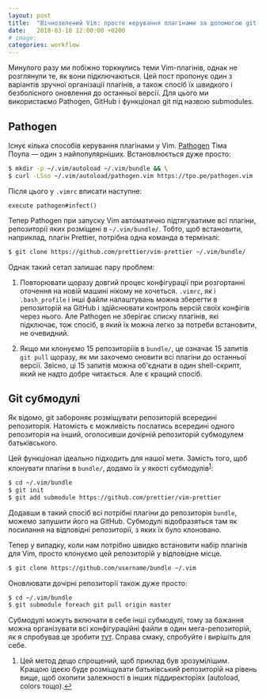 ```yaml
---
layout: post
title:  "Вічнозелений Vim: просте керування плагінами за допомогою git-субмодулів"
date:   2018-03-18 12:00:00 +0200
# image: 
categories: workflow
---
```


Минулого разу ми побіжно торкнулись теми Vim-плагінів, однак не розглянули те,
як вони підключаються. Цей пост пропонує один з варіантів зручної організації
плагінів, а також спосіб їх швидкого і безболісного оновлення до останньої
версії. Для цього ми використаємо Pathogen, GitHub і функціонал git під назвою
submodules.

## Pathogen

Існує кілька способів керування плагінами у Vim. [Pathogen](https://github.com/tpope/vim-pathogen)
Тіма Поупа&nbsp;— один з найпопулярніших. Встановлюється дуже просто:

```bash
$ mkdir -p ~/.vim/autoload ~/.vim/bundle && \
$ curl -LSso ~/.vim/autoload/pathogen.vim https://tpo.pe/pathogen.vim
```

Після цього у `.vimrc` вписати наступне:

```
execute pathogen#infect()
```

Тепер Pathogen при запуску Vim автоматично підтягуватиме всі плагіни,
репозиторії яких розміщені в `~/.vim/bundle/`. Тобто, щоб встановити,
наприклад, плагін Prettier, потрібна одна команда в терміналі:

```bash
$ git clone https://github.com/prettier/vim-prettier ~/.vim/bundle/
```

Однак такий сетап залишає пару проблем:

1. Повторювати щоразу довгий процес конфігурації при розгортанні
   оточення на новій машині нікому не хочеться. `.vimrc`, як і
   `.bash_profile` і інші файли налаштувань можна зберегти в репозиторій
   на GitHub і здійснювати контроль версій своїх конфігів через
   нього. Але Pathogen не зберігає списку плагінів, які підключає,
   тож спосіб, в який їх можна легко за потреби встановити, не очевидний.

2. Якщо ми клонуємо 15 репозиторіїв в `bundle/`, це означає
   15 запитів `git pull` щоразу, як ми захочемо оновити всі плагіни до останньої
   версії. Звісно, ці 15 запитів можна об'єднати в один shell-скрипт, 
   який не надто добре читається. Але є кращий спосіб.

## Git субмодулі

Як відомо, git забороняє розміщувати репозиторій всередині репозиторія.
Натомість є можливість послатись всередині одного репозиторія на інший,
оголосивши дочірній репозиторій субмодулем батьківського.

Цей функціонал ідеально підходить для нашої мети. Замість того, щоб клонувати
плагіни в `bundle/`, додамо їх у якості субмодулів<sup><a href="#fn1" id="ref1">1</a></sup>:

```bash
$ cd ~/.vim/bundle
$ git init
$ git add submodule https://github.com/prettier/vim-prettier
```

Додавши в такий спосіб всі потрібні плагіни до репозиторія `bundle`, можемо
запушити його на GitHub. Субмодулі відобразяться там як посилання на відповідні
репозиторії, з яких їх було клоновано.

Тепер у випадку, коли нам потрібно швидко встановити набір плагінів для Vim,
просто клонуємо цей репозиторій у відповідне місце.

```bash
$ git clone https://github.com/username/bundle ~/.vim
```

Оновлювати дочірні репозиторії також дуже просто:

```bash
$ cd ~/.vim/bundle
$ git submodule foreach git pull origin master
```

Субмодулі можуть включати в себе інші субмодулі, тому за бажання можна
організувати всі конфігураційні файли в один мега-репозиторій, як я спробував
це зробити [тут](https://github.com/yevhenorlov/dotfiles). Справа смаку, спробуйте і вирішіть для себе.

<aside class="footnotes">
  <ol>
    <li id="fn1">Цей метод дещо спрощений, щоб приклад був зрозумілішим. Кращою ідеєю
    буде розміщувати батьківський репозиторій на рівень вище, щоб охопити
    залежності в інших піддиректоріях (autoload, colors тощо).<a href="#ref1" title="Повернутися до зноски 1 в тексті.">&#8617;</a></li>
  </ol>
</aside>
